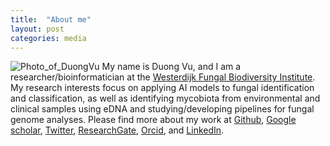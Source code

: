 ```yaml
---
title:  "About me"
layout: post
categories: media
---
```

![Photo_of_DuongVu](https://vuthuyduong.github.io/photos/portrait_DuongVu_original.jpg)
My name is Duong Vu, and I am a researcher/bioinformatician at the [Westerdijk Fungal Biodiversity Institute](https://wi.knaw.nl/). My research interests focus on applying AI models to fungal identification and classification, as well as identifying mycobiota from environmental and clinical samples using eDNA and studying/developing pipelines for fungal genome analyses. Please find more about my work at
[Github](https://github.com/vuthuyduong),
[Google scholar](https://scholar.google.com/citations?user=ugNE8zUAAAAJ&hl=en),
[Twitter](https://twitter.com/Duong_Thuy_Vu),
[ResearchGate](https://www.researchgate.net/profile/Duong-Vu-43),
[Orcid](https://orcid.org/0000-0001-7960-2765), and
[LinkedIn](https://www.linkedin.com/in/duong-vu-9a6b3bb7/?originalSubdomain=nl).
